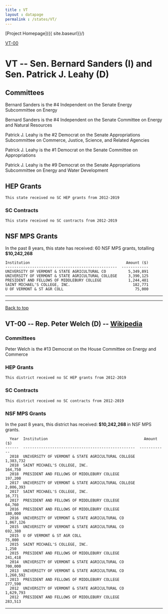 ```yaml
---
title : VT
layout : datapage
permalink : /states/VT/
---
```

<a name="top"></a>
[Project Homepage]({{ site.baseurl}}/)


[VT-00](#VT-00)  

# VT -- Sen. Bernard Sanders (I) and  Sen. Patrick J. Leahy (D)
## Committees
Bernard Sanders is the #4 Independent on the Senate Energy Subcommittee on Energy 

Bernard Sanders is the #4 Independent on the Senate Committee on Energy and Natural Resources 

Patrick J. Leahy is the #2 Democrat on the Senate Appropriations Subcommittee on Commerce, Justice, Science, and Related Agencies 

Patrick J. Leahy is the #1 Democrat on the Senate Committee on Appropriations 

Patrick J. Leahy is the #9 Democrat on the Senate Appropriations Subcommittee on Energy and Water Development 

## HEP Grants
```
This state received no SC HEP grants from 2012-2019
```
### SC Contracts
```
This state received no SC contracts from 2012-2019
```
## NSF MPS Grants
In the past 8 years, this state has received:
60 NSF MPS grants, totalling <b> $10,242,268</b>
```
Institution                                           Amount ($)
--------------------------------------------------  ------------
UNIVERSITY OF VERMONT & STATE AGRICULTURAL CO          5,349,891
UNIVERSITY OF VERMONT & STATE AGRICULTURAL COLLEGE     3,390,125
PRESIDENT AND FELLOWS OF MIDDLEBURY COLLEGE            1,244,481
SAINT MICHAEL'S COLLEGE, INC.                            182,771
U OF VERMONT & ST AGR COLL                                75,000
```
---
---
<a name="VT-00"></a>
[Back to top](#top)
## VT-00 -- Rep. Peter Welch (D) -- [Wikipedia](https://en.wikipedia.org/wiki/VT-00)
### Committees
Peter Welch is the #13 Democrat on the House Committee on Energy and Commerce 

### HEP Grants
```
This district received no SC HEP grants from 2012-2019
```
### SC Contracts
```
This district received no SC contracts from 2012-2019
```
### NSF MPS Grants
In the past 8 years, this district has received:<b> $10,242,268 </b>in NSF MPS grants.
```
  Year  Institution                                           Amount ($)
------  --------------------------------------------------  ------------
  2018  UNIVERSITY OF VERMONT & STATE AGRICULTURAL COLLEGE     1,383,732
  2018  SAINT MICHAEL'S COLLEGE, INC.                            164,750
  2018  PRESIDENT AND FELLOWS OF MIDDLEBURY COLLEGE              197,200
  2017  UNIVERSITY OF VERMONT & STATE AGRICULTURAL COLLEGE     2,006,393
  2017  SAINT MICHAEL'S COLLEGE, INC.                             16,771
  2017  PRESIDENT AND FELLOWS OF MIDDLEBURY COLLEGE               64,760
  2016  PRESIDENT AND FELLOWS OF MIDDLEBURY COLLEGE              180,000
  2016  UNIVERSITY OF VERMONT & STATE AGRICULTURAL CO          1,067,126
  2015  UNIVERSITY OF VERMONT & STATE AGRICULTURAL CO            692,380
  2015  U OF VERMONT & ST AGR COLL                                75,000
  2015  SAINT MICHAEL'S COLLEGE, INC.                              1,250
  2015  PRESIDENT AND FELLOWS OF MIDDLEBURY COLLEGE              241,418
  2014  UNIVERSITY OF VERMONT & STATE AGRICULTURAL CO            700,000
  2013  UNIVERSITY OF VERMONT & STATE AGRICULTURAL CO          1,260,592
  2013  PRESIDENT AND FELLOWS OF MIDDLEBURY COLLEGE              277,590
  2012  UNIVERSITY OF VERMONT & STATE AGRICULTURAL CO          1,629,793
  2012  PRESIDENT AND FELLOWS OF MIDDLEBURY COLLEGE              283,513
```
---
